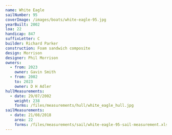 ```yaml
---
name: White Eagle
sailNumber: 95
coverImage: /images/boats/white-eagle-95.jpg
yearBuilt: 2002
loa: 22
handicap: 847
suffixLetter: C
builder: Richard Parker
construction: Foam sandwich composite
design: Morrison
designer: Phil Morrison
owners:
  - from: 2023
    owner: Gavin Smith
  - from: 2002
    to: 2023
    owner: D H Adler
hullMeasurements:
  - date: 29/07/2002
    weight: 238
    forms: /files/measurements/hull/white_eagle_hull.jpg
sailMeasurements:
  - date: 21/08/2018
    area: 22
    forms: /files/measurements/sail/white-eagle-95-sail-measurement.xlsx
---
```

